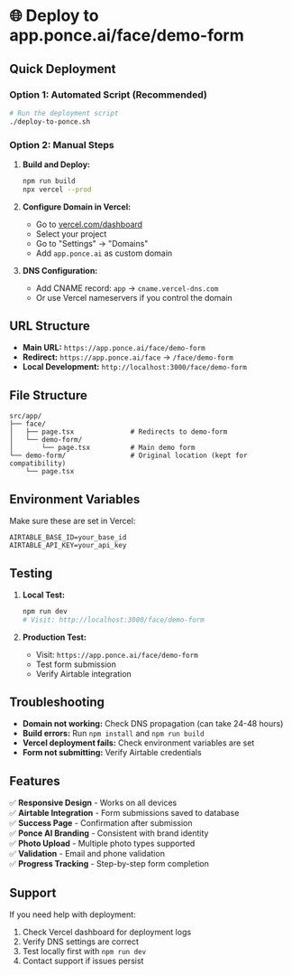 # 🌐 Deploy to app.ponce.ai/face/demo-form

## Quick Deployment

### Option 1: Automated Script (Recommended)

```bash
# Run the deployment script
./deploy-to-ponce.sh
```

### Option 2: Manual Steps

1. **Build and Deploy:**

   ```bash
   npm run build
   npx vercel --prod
   ```

2. **Configure Domain in Vercel:**

   - Go to [vercel.com/dashboard](https://vercel.com/dashboard)
   - Select your project
   - Go to "Settings" → "Domains"
   - Add `app.ponce.ai` as custom domain

3. **DNS Configuration:**
   - Add CNAME record: `app` → `cname.vercel-dns.com`
   - Or use Vercel nameservers if you control the domain

## URL Structure

- **Main URL:** `https://app.ponce.ai/face/demo-form`
- **Redirect:** `https://app.ponce.ai/face` → `/face/demo-form`
- **Local Development:** `http://localhost:3000/face/demo-form`

## File Structure

```
src/app/
├── face/
│   ├── page.tsx              # Redirects to demo-form
│   └── demo-form/
│       └── page.tsx          # Main demo form
└── demo-form/                # Original location (kept for compatibility)
    └── page.tsx
```

## Environment Variables

Make sure these are set in Vercel:

```env
AIRTABLE_BASE_ID=your_base_id
AIRTABLE_API_KEY=your_api_key
```

## Testing

1. **Local Test:**

   ```bash
   npm run dev
   # Visit: http://localhost:3000/face/demo-form
   ```

2. **Production Test:**
   - Visit: `https://app.ponce.ai/face/demo-form`
   - Test form submission
   - Verify Airtable integration

## Troubleshooting

- **Domain not working:** Check DNS propagation (can take 24-48 hours)
- **Build errors:** Run `npm install` and `npm run build`
- **Vercel deployment fails:** Check environment variables are set
- **Form not submitting:** Verify Airtable credentials

## Features

✅ **Responsive Design** - Works on all devices  
✅ **Airtable Integration** - Form submissions saved to database  
✅ **Success Page** - Confirmation after submission  
✅ **Ponce AI Branding** - Consistent with brand identity  
✅ **Photo Upload** - Multiple photo types supported  
✅ **Validation** - Email and phone validation  
✅ **Progress Tracking** - Step-by-step form completion

## Support

If you need help with deployment:

1. Check Vercel dashboard for deployment logs
2. Verify DNS settings are correct
3. Test locally first with `npm run dev`
4. Contact support if issues persist
